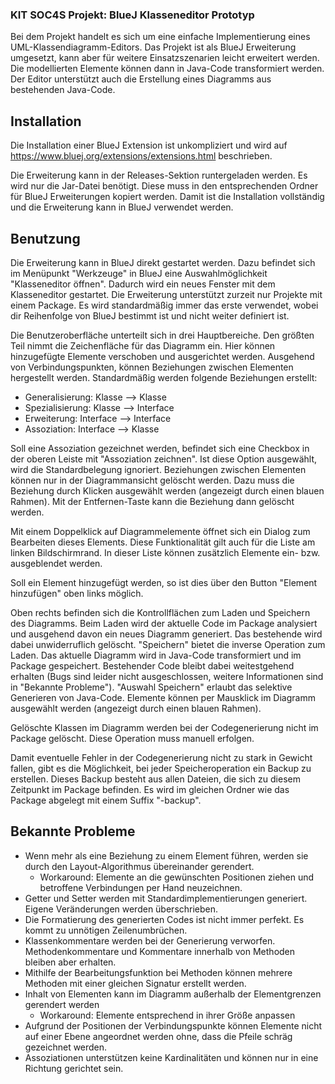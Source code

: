 ### KIT SOC4S Projekt: BlueJ Klasseneditor Prototyp

Bei dem Projekt handelt es sich um eine einfache Implementierung eines UML-Klassendiagramm-Editors.
Das Projekt ist als BlueJ Erweiterung umgesetzt, kann aber für weitere Einsatzszenarien 
leicht erweitert werden. Die modellierten Elemente können dann in Java-Code transformiert werden.
Der Editor unterstützt auch die Erstellung eines Diagramms aus bestehenden Java-Code.

## Installation
Die Installation einer BlueJ Extension ist unkompliziert und wird auf 
https://www.bluej.org/extensions/extensions.html beschrieben.

Die Erweiterung kann in der Releases-Sektion runtergeladen werden. Es wird nur die Jar-Datei
benötigt. Diese muss in den entsprechenden Ordner für BlueJ Erweiterungen kopiert werden.
Damit ist die Installation vollständig und die Erweiterung kann in BlueJ verwendet werden.

## Benutzung
Die Erweiterung kann in BlueJ direkt gestartet werden. Dazu befindet sich im Menüpunkt "Werkzeuge"
in BlueJ eine Auswahlmöglichkeit "Klasseneditor öffnen".
Dadurch wird ein neues Fenster mit dem Klasseneditor gestartet. Die Erweiterung unterstützt zurzeit
nur Projekte mit einem Package. Es wird standardmäßig immer das erste verwendet, wobei dir Reihenfolge
von BlueJ bestimmt ist und nicht weiter definiert ist.

Die Benutzeroberfläche unterteilt sich in drei Hauptbereiche. Den größten Teil nimmt die
Zeichenfläche für das Diagramm ein. Hier können hinzugefügte Elemente verschoben und ausgerichtet
werden. Ausgehend von Verbindungspunkten, können Beziehungen zwischen Elementen hergestellt werden.
Standardmäßig werden folgende Beziehungen erstellt:

- Generalisierung: Klasse --> Klasse
- Spezialisierung: Klasse --> Interface
- Erweiterung: Interface --> Interface
- Assoziation: Interface --> Klasse 

Soll eine Assoziation gezeichnet werden, befindet sich eine Checkbox in der oberen Leiste mit
"Assoziation zeichnen". Ist diese Option ausgewählt, wird die Standardbelegung ignoriert.
Beziehungen zwischen Elementen können nur in der Diagrammansicht gelöscht werden. Dazu muss die
Beziehung durch Klicken ausgewählt werden (angezeigt durch einen blauen Rahmen). Mit der
Entfernen-Taste kann die Beziehung dann gelöscht werden.

Mit einem Doppelklick auf Diagrammelemente öffnet sich ein Dialog zum Bearbeiten dieses Elements.
Diese Funktionalität gilt auch für die Liste am linken Bildschirmrand. In dieser Liste können
zusätzlich Elemente ein- bzw. ausgeblendet werden.

Soll ein Element hinzugefügt werden, so ist dies über den Button "Element hinzufügen" oben links
möglich.

Oben rechts befinden sich die Kontrollflächen zum Laden und Speichern des Diagramms.
Beim Laden wird der aktuelle Code im Package analysiert und ausgehend davon ein neues Diagramm
generiert. Das bestehende wird dabei unwiderruflich gelöscht.
"Speichern" bietet die inverse Operation zum Laden. Das aktuelle Diagramm wird in Java-Code
transformiert und im Package gespeichert. Bestehender Code bleibt dabei weitestgehend erhalten
(Bugs sind leider nicht ausgeschlossen, weitere Informationen sind in "Bekannte Probleme").
"Auswahl Speichern" erlaubt das selektive Generieren von Java-Code. Elemente können per
Mausklick im Diagramm ausgewählt werden (angezeigt durch einen blauen Rahmen).

Gelöschte Klassen im Diagramm werden bei der Codegenerierung nicht im Package gelöscht. Diese
Operation muss manuell erfolgen.

Damit eventuelle Fehler in der Codegenerierung nicht zu stark in Gewicht fallen, gibt es die
Möglichkeit, bei jeder Speicheroperation ein Backup zu erstellen. Dieses Backup besteht aus
allen Dateien, die sich zu diesem Zeitpunkt im Package befinden. Es wird im gleichen Ordner
wie das Package abgelegt mit einem Suffix "-backup".

## Bekannte Probleme

- Wenn mehr als eine Beziehung zu einem Element führen, werden sie durch den Layout-Algorithmus
übereinander gerendert.
    - Workaround: Elemente an die gewünschten Positionen ziehen und betroffene Verbindungen
    per Hand neuzeichnen.
- Getter und Setter werden mit Standardimplementierungen generiert. Eigene Veränderungen werden
überschrieben.
- Die Formatierung des generierten Codes ist nicht immer perfekt. Es kommt zu unnötigen
Zeilenumbrüchen.
- Klassenkommentare werden bei der Generierung verworfen. Methodenkommentare und Kommentare
innerhalb von Methoden bleiben aber erhalten.
- Mithilfe der Bearbeitungsfunktion bei Methoden können mehrere Methoden mit einer gleichen
Signatur erstellt werden.
- Inhalt von Elementen kann im Diagramm außerhalb der Elementgrenzen gerendert werden
    - Workaround: Elemente entsprechend in ihrer Größe anpassen
- Aufgrund der Positionen der Verbindungspunkte können Elemente nicht auf einer Ebene angeordnet
werden ohne, dass die Pfeile schräg gezeichnet werden.
- Assoziationen unterstützen keine Kardinalitäten und können nur in eine Richtung gerichtet sein.